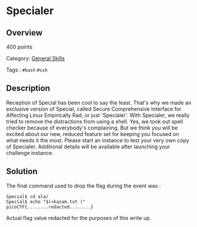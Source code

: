 # Specialer #
 
## Overview ##
 
400 points
 
Category: [General Skills](../)
 
Tags : `#bash` `#ssh`
 
## Description ##
 
Reception of Special has been cool to say the least. That's why we made an exclusive version of Special, called Secure Comprehensive Interface for Affecting Linux Empirically Rad, or just 'Specialer'. With Specialer, we really tried to remove the distractions from using a shell. Yes, we took out spell checker because of everybody's complaining. But we think you will be excited about our new, reduced feature set for keeping you focused on what needs it the most. Please start an instance to test your very own copy of Specialer.
Additional details will be available after launching your challenge instance.
 
## Solution ##
 
The final command used to drop the flag during the event was :

    Special$ cd ala/
    Special$ echo "$(<kazam.txt )" 
    picoCTF{........redacted........}

Actual flag value redacted for the purposes of this write up.
